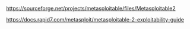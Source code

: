 https://sourceforge.net/projects/metasploitable/files/Metasploitable2

https://docs.rapid7.com/metasploit/metasploitable-2-exploitability-guide
